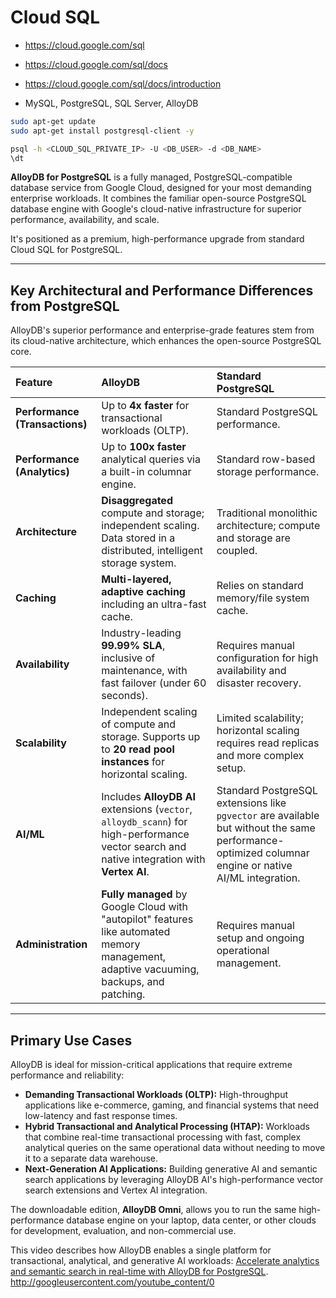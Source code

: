# Cloud SQL

- https://cloud.google.com/sql
- https://cloud.google.com/sql/docs
- https://cloud.google.com/sql/docs/introduction


- MySQL, PostgreSQL, SQL Server, AlloyDB

```sh
sudo apt-get update
sudo apt-get install postgresql-client -y

psql -h <CLOUD_SQL_PRIVATE_IP> -U <DB_USER> -d <DB_NAME>
\dt
```

**AlloyDB for PostgreSQL** is a fully managed, PostgreSQL-compatible database service from Google Cloud, designed for your most demanding enterprise workloads. It combines the familiar open-source PostgreSQL database engine with Google's cloud-native infrastructure for superior performance, availability, and scale.

It's positioned as a premium, high-performance upgrade from standard Cloud SQL for PostgreSQL.

---

## Key Architectural and Performance Differences from PostgreSQL

AlloyDB's superior performance and enterprise-grade features stem from its cloud-native architecture, which enhances the open-source PostgreSQL core.

| Feature | AlloyDB | Standard PostgreSQL |
| :--- | :--- | :--- |
| **Performance (Transactions)** | Up to **4x faster** for transactional workloads (OLTP). | Standard PostgreSQL performance. |
| **Performance (Analytics)** | Up to **100x faster** analytical queries via a built-in columnar engine. | Standard row-based storage performance. |
| **Architecture** | **Disaggregated** compute and storage; independent scaling. Data stored in a distributed, intelligent storage system. | Traditional monolithic architecture; compute and storage are coupled. |
| **Caching** | **Multi-layered, adaptive caching** including an ultra-fast cache. | Relies on standard memory/file system cache. |
| **Availability** | Industry-leading **99.99% SLA**, inclusive of maintenance, with fast failover (under 60 seconds). | Requires manual configuration for high availability and disaster recovery. |
| **Scalability** | Independent scaling of compute and storage. Supports up to **20 read pool instances** for horizontal scaling. | Limited scalability; horizontal scaling requires read replicas and more complex setup. |
| **AI/ML** | Includes **AlloyDB AI** extensions (`vector`, `alloydb_scann`) for high-performance vector search and native integration with **Vertex AI**. | Standard PostgreSQL extensions like `pgvector` are available but without the same performance-optimized columnar engine or native AI/ML integration. |
| **Administration** | **Fully managed** by Google Cloud with "autopilot" features like automated memory management, adaptive vacuuming, backups, and patching. | Requires manual setup and ongoing operational management. |

---

## Primary Use Cases

AlloyDB is ideal for mission-critical applications that require extreme performance and reliability:

* **Demanding Transactional Workloads (OLTP):** High-throughput applications like e-commerce, gaming, and financial systems that need low-latency and fast response times.
* **Hybrid Transactional and Analytical Processing (HTAP):** Workloads that combine real-time transactional processing with fast, complex analytical queries on the same operational data without needing to move it to a separate data warehouse.
* **Next-Generation AI Applications:** Building generative AI and semantic search applications by leveraging AlloyDB AI's high-performance vector search extensions and Vertex AI integration.

The downloadable edition, **AlloyDB Omni**, allows you to run the same high-performance database engine on your laptop, data center, or other clouds for development, evaluation, and non-commercial use.

This video describes how AlloyDB enables a single platform for transactional, analytical, and generative AI workloads: [Accelerate analytics and semantic search in real-time with AlloyDB for PostgreSQL](https://www.youtube.com/watch?v=EG9nayN3c88).
http://googleusercontent.com/youtube_content/0